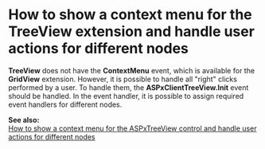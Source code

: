 # How to show a context menu for the TreeView extension and handle user actions for different nodes


<p><strong>TreeView</strong> does not have the <strong>ContextMenu</strong> event, which is available for the <strong>GridView</strong> extension. However, it is possible to handle all "right" clicks performed by a user. To handle them, the <strong>ASPxClientTreeView.Init</strong> event should be handled. In the event handler, it is possible to assign required event handlers for different nodes.</p><p><strong>See also:</strong><br />
<a href="https://www.devexpress.com/Support/Center/p/E2896">How to show a context menu for the ASPxTreeView control and handle user actions for different nodes</a></p><p><br />
</p>

<br/>



